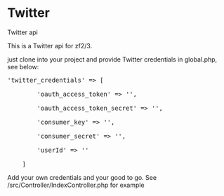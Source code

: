 # Twitter
Twitter api

This is a Twitter api for zf2/3. 

just clone into your project and provide Twitter credentials in global.php, see below:
<pre>
'twitter_credentials' => [

        'oauth_access_token' => '',
        
        'oauth_access_token_secret' => '',
        
        'consumer_key' => '',
        
        'consumer_secret' => '',
        
        'userId' => ''
        
    ]
</pre>
Add your own credentials and your good to go. See /src/Controller/IndexController.php for example
